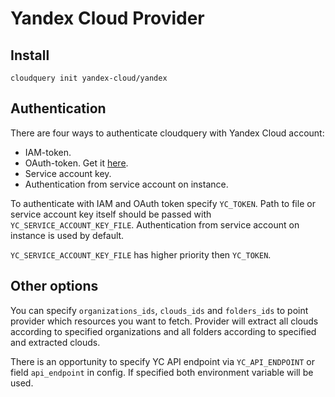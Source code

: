 # Yandex Cloud Provider

## Install

```shell
cloudquery init yandex-cloud/yandex
```

## Authentication

There are four ways to authenticate cloudquery with Yandex Cloud account:

- IAM-token.
- OAuth-token. Get it [here](https://oauth.yandex.ru/authorize?response_type=token&client_id=1a6990aa636648e9b2ef855fa7bec2fb).
- Service account key.
- Authentication from service account on instance.

To authenticate with IAM and OAuth token specify `YC_TOKEN`. Path to file or service account 
key itself should be passed with `YC_SERVICE_ACCOUNT_KEY_FILE`. Authentication from service account on instance is used by default.

`YC_SERVICE_ACCOUNT_KEY_FILE` has higher priority then `YC_TOKEN`.

## Other options

You can specify `organizations_ids`, `clouds_ids` and `folders_ids` to point provider which resources you want to fetch.
Provider will extract all clouds according to specified organizations and all folders according to specified and extracted clouds.

There is an opportunity to specify YC API endpoint via `YC_API_ENDPOINT` or field `api_endpoint` in config. If specified both environment variable will be used. 